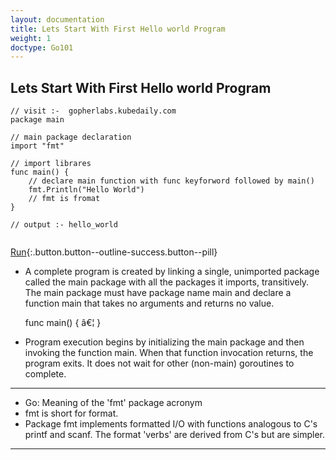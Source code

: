 ```yaml
---
layout: documentation
title: Lets Start With First Hello world Program 
weight: 1
doctype: Go101
---
```


## Lets Start With First Hello world Program 

```
// visit :-  gopherlabs.kubedaily.com
package main

// main package declaration
import "fmt"

// import librares
func main() {
	// declare main function with func keyforword followed by main()
	fmt.Println("Hello World")
	// fmt is fromat
}

// output :- hello_world


```
[Run](https://play.golang.org/p/b5LpJFoesBI){:.button.button--outline-success.button--pill}





- A complete program is created by linking a single, unimported package called the main package with all the packages it imports, transitively. The main package must have package name main and declare a function main that takes no arguments and returns no value.

    func main() { â€¦ }

- Program execution begins by initializing the main package and then invoking the function main. When that function invocation returns, the program exits. It does not wait for other (non-main) goroutines to complete.

-----

- Go: Meaning of the 'fmt' package acronym
- fmt is short for format. 
-  Package fmt implements formatted I/O with functions analogous to C's printf and scanf. The format 'verbs' are derived from    C's but are simpler.
 
-----





